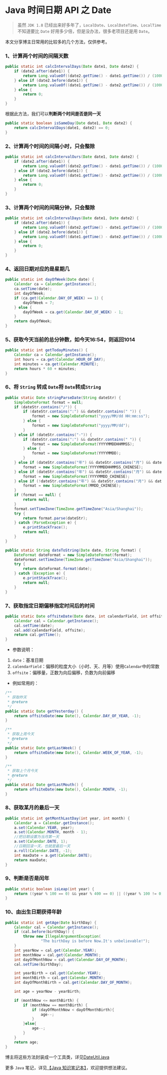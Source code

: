 # Java 时间日期 API 之 Date

> 虽然 `JDK 1.8` 已经出来好多年了，`LocalDate`、`LocalDateTime`、`LocalTime` 不知道要比 `Date` 好用多少倍，但是没办法，很多老项目还是用 `Date`。

本文分享博主日常用的比较多的几个方法，仅供参考。

### 1、计算两个时间的间隔天数

```java
public static int calcIntervalDays(Date date1, Date date2) {
    if (date2.after(date1)) {
        return Long.valueOf((date2.getTime() - date1.getTime()) / (1000 * 60 * 60 * 24)).intValue();
    } else if (date2.before(date1)) {
        return Long.valueOf((date1.getTime() - date2.getTime()) / (1000 * 60 * 60 * 24)).intValue();
    } else {
        return 0;
    }
}
```

根据此方法，我们可以**判断两个时间是否是同一天**

```java
public static boolean isSameDay(Date date1, Date date2) {
    return calcIntervalDays(date1, date2) == 0;
}
```

### 2、计算两个时间的间隔小时，只会整除

```java
public static int calcIntervalOurs(Date date1, Date date2) {
    if (date2.after(date1)) {
        return Long.valueOf((date2.getTime() - date1.getTime()) / (1000 * 60 * 60)).intValue();
    } else if (date2.before(date1)) {
        return Long.valueOf((date1.getTime() - date2.getTime()) / (1000 * 60 * 60)).intValue();
    } else {
        return 0;
    }
}
```

### 3、计算两个时间的间隔分钟，只会整除

```java
public static int calcIntervalDays(Date date1, Date date2) {
    if (date2.after(date1)) {
        return Long.valueOf((date2.getTime() - date1.getTime()) / (1000 * 60 * 60 * 24)).intValue();
    } else if (date2.before(date1)) {
        return Long.valueOf((date1.getTime() - date2.getTime()) / (1000 * 60 * 60 * 24)).intValue();
    } else {
        return 0;
    }
}
```

### 4、返回日期对应的是星期几

```java
public static int dayOfWeek(Date date) {
    Calendar ca = Calendar.getInstance();
    ca.setTime(date);
    int dayOfWeek;
    if (ca.get(Calendar.DAY_OF_WEEK) == 1) {
        dayOfWeek = 7;
    } else {
        dayOfWeek = ca.get(Calendar.DAY_OF_WEEK) - 1;
    }
    return dayOfWeek;
}
```

### 5、获取今天当前的总分钟数，如今天16:54，则返回1014

```java
public static int getTodayMinutes() {
    Calendar ca = Calendar.getInstance();
    int hours = ca.get(Calendar.HOUR_OF_DAY);
    int minutes = ca.get(Calendar.MINUTE);
    return hours * 60 + minutes;
}
```

### 6、将 `String` 转成 `Date`将 `Date`转成`String`

```java
public static Date stringParseDate(String dateStr) {
    SimpleDateFormat format = null;
    if (dateStr.contains("/")) {
        if (dateStr.contains(":") && dateStr.contains(" ")) {
            format = new SimpleDateFormat("yyyy/MM/dd HH:mm:ss");
        } else {
            format = new SimpleDateFormat("yyyy/MM/dd");
        }
    } else if (dateStr.contains("-")) {
        if (dateStr.contains(":") && dateStr.contains(" ")) {
            format = new SimpleDateFormat(YYYYMMDDHHMMSS);
        } else {
            format = new SimpleDateFormat(YYYYMMDD);
        }
    } else if (dateStr.contains("年") && dateStr.contains("月") && dateStr.contains("日") && dateStr.contains("时") && dateStr.contains("分") && dateStr.contains("秒")) {
        format = new SimpleDateFormat(YYYYMMDDHHMMSS_CHINESE);
    } else if (dateStr.contains("年") && dateStr.contains("月") && dateStr.contains("日")) {
        format = new SimpleDateFormat(YYYYMMDD_CHINESE);
    } else if (!dateStr.contains("年") && dateStr.contains("月") && dateStr.contains("日")) {
        format = new SimpleDateFormat(MMDD_CHINESE);
    }
    if (format == null) {
        return null;
    }
    format.setTimeZone(TimeZone.getTimeZone("Asia/Shanghai"));
    try {
        return format.parse(dateStr);
    } catch (ParseException e) {
        e.printStackTrace();
        return null;
    }
}
```

```java
public static String dateToString(Date date, String format) {
    DateFormat dateFormat = new SimpleDateFormat(format);
    dateFormat.setTimeZone(TimeZone.getTimeZone("Asia/Shanghai"));
    try {
        return dateFormat.format(date);
    } catch (Exception e) {
        e.printStackTrace();
        return null;
    }
}
```

### 7、获取指定日期偏移指定时间后的时间


```java
public static Date offsiteDate(Date date, int calendarField, int offsite){
    Calendar cal = Calendar.getInstance();
    cal.setTime(date);
    cal.add(calendarField, offsite);
    return cal.getTime();
}
```

- 参数说明：

1. `date`：基准日期
1. `calendarField`：偏移的粒度大小（小时、天、月等）使用`Calendar`中的常数
1. `offsite`：偏移量，正数为向后偏移，负数为向前偏移

- 例如常用的：

```java
/**
 * 获取昨天
 * @return
 */
public static Date getYesterday() {
    return offsiteDate(new Date(), Calendar.DAY_OF_YEAR, -1);
}

/**
 * 获取上周今天
 * @return
 */
public static Date getLastWeek() {
    return offsiteDate(new Date(), Calendar.WEEK_OF_YEAR, -1);
}

/**
 * 获取上个月今天
 * @return
 */
public static Date getLastMouth() {
    return offsiteDate(new Date(), Calendar.MONTH, -1);
}
```
 
 
### 8、获取某月的最后一天

```java
public static int getMonthLastDay(int year, int month) {
    Calendar a = Calendar.getInstance();
    a.set(Calendar.YEAR, year);
    a.set(Calendar.MONTH, month - 1);
    //把日期设置为当月第一天
    a.set(Calendar.DATE, 1);
    //日期回滚一天，也就是最后一天
    a.roll(Calendar.DATE, -1);
    int maxDate = a.get(Calendar.DATE);
    return maxDate;
}
```

### 9、判断是否是闰年

```java
public static boolean isLeap(int year) {
    return ((year % 100 == 0) && year % 400 == 0) || ((year % 100 != 0) && year % 4 == 0);
}
```

### 10、由出生日期获得年龄

```java
public static int getAge(Date birthDay) {
    Calendar cal = Calendar.getInstance();
    if (cal.before(birthDay)) {
        throw new IllegalArgumentException(
                "The birthDay is before Now.It's unbelievable!");
    }
    int yearNow = cal.get(Calendar.YEAR);
    int monthNow = cal.get(Calendar.MONTH);
    int dayOfMonthNow = cal.get(Calendar.DAY_OF_MONTH);
    cal.setTime(birthDay);

    int yearBirth = cal.get(Calendar.YEAR);
    int monthBirth = cal.get(Calendar.MONTH);
    int dayOfMonthBirth = cal.get(Calendar.DAY_OF_MONTH);

    int age = yearNow - yearBirth;

    if (monthNow <= monthBirth) {
        if (monthNow == monthBirth) {
            if (dayOfMonthNow < dayOfMonthBirth){
                age--;
            }
        }else{
            age--;
        }
    }
    return age;
}
```

博主将这些方法封装成一个工具类，详见[DateUtil.java](https://github.com/vanDusty/jdk/blob/master/JDK-Date/src/main/java/cn/van/jdk/date/DateUtil.java)

更多 `Java` 笔记，详见[【Java 知识笔记本】](https://github.com/vanDusty/Java-Note)，欢迎提供想法建议。
